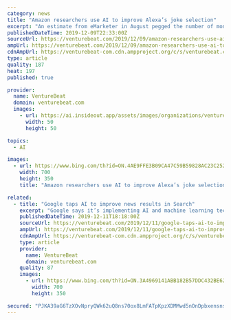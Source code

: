```yaml
---
category: news
title: "Amazon researchers use AI to improve Alexa’s joke selection"
excerpt: "An estimate from eMarketer in August pegged the number of monthly users of voice assistants at roughly 112 million, up from 102 million in 2018, but a separate survey and report from PricewaterhouseCoopers found that poor understanding of what AI assistants are capable of doing and a general lack of trust could hamper the segment’s growth."
publishedDateTime: 2019-12-09T22:33:00Z
sourceUrl: https://venturebeat.com/2019/12/09/amazon-researchers-use-ai-to-improve-alexas-joke-selection/
ampUrl: https://venturebeat.com/2019/12/09/amazon-researchers-use-ai-to-improve-alexas-joke-selection/amp/
cdnAmpUrl: https://venturebeat-com.cdn.ampproject.org/c/s/venturebeat.com/2019/12/09/amazon-researchers-use-ai-to-improve-alexas-joke-selection/amp/
type: article
quality: 187
heat: 197
published: true

provider:
  name: VentureBeat
  domain: venturebeat.com
  images:
    - url: https://ai.insideout.app/assets/images/organizations/venturebeat.com-50x50.jpg
      width: 50
      height: 50

topics:
  - AI

images:
  - url: https://www.bing.com/th?id=ON.4AE9FFE3B09CA47C59B59828AC23C252
    width: 700
    height: 350
    title: "Amazon researchers use AI to improve Alexa’s joke selection"

related:
  - title: "Google taps AI to improve news results in Search"
    excerpt: "Google says it’s implementing AI and machine learning techniques to improve story suggestions in Google Search. In a blog post this morning, the tech giant announced that users in the U.S. in English (with more languages and locations to come in the next few months) who search for a news topic will now see an article carousel at the top of ..."
    publishedDateTime: 2019-12-11T18:18:00Z
    sourceUrl: https://venturebeat.com/2019/12/11/google-taps-ai-to-improve-news-results-in-search/
    ampUrl: https://venturebeat.com/2019/12/11/google-taps-ai-to-improve-news-results-in-search/amp/
    cdnAmpUrl: https://venturebeat-com.cdn.ampproject.org/c/s/venturebeat.com/2019/12/11/google-taps-ai-to-improve-news-results-in-search/amp/
    type: article
    provider:
      name: VentureBeat
      domain: venturebeat.com
    quality: 87
    images:
      - url: https://www.bing.com/th?id=ON.3A4969141ABB182B57DDC432BE62F148
        width: 700
        height: 350

secured: "PJKA39aG6TzXOvNpryQWk62uQ8ns70ox8LmFATpKpzXDMMwd5nOnDpbxensnsRNuKhcC+4ZLOt0cRe1K2dld8qh+7IG/iClG4Qiun4QT8Z2vNpgd5YhpZb97GGO3ig2DA6n2OZRzJX/R2Yq+sEKg2JaP8nShDwBgsr4JLnZSF2JJ76HG2bJdBU9eKJtQuB196gcOGQ5tiQfxTYEPr4DyJ3JOUkZXU7ZnPWotS+m85ak/QKItDSAHytp39UB4EGN6FvMqG0VURhgP6S6QGmcjU1+mLcvkhFBxXFjAka7KrM4=;f+61rXFPPoaRzja8F+Lp+g=="
---
```


